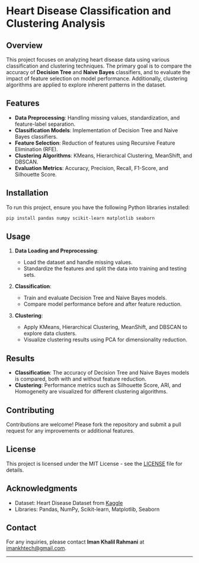 # Heart Disease Classification and Clustering Analysis

## Overview

This project focuses on analyzing heart disease data using various classification and clustering techniques. The primary goal is to compare the accuracy of **Decision Tree** and **Naive Bayes** classifiers, and to evaluate the impact of feature selection on model performance. Additionally, clustering algorithms are applied to explore inherent patterns in the dataset.

## Features

- **Data Preprocessing**: Handling missing values, standardization, and feature-label separation.
- **Classification Models**: Implementation of Decision Tree and Naive Bayes classifiers.
- **Feature Selection**: Reduction of features using Recursive Feature Elimination (RFE).
- **Clustering Algorithms**: KMeans, Hierarchical Clustering, MeanShift, and DBSCAN.
- **Evaluation Metrics**: Accuracy, Precision, Recall, F1-Score, and Silhouette Score.

## Installation

To run this project, ensure you have the following Python libraries installed:

```bash
pip install pandas numpy scikit-learn matplotlib seaborn
```

## Usage

1. **Data Loading and Preprocessing**:
   - Load the dataset and handle missing values.
   - Standardize the features and split the data into training and testing sets.

2. **Classification**:
   - Train and evaluate Decision Tree and Naive Bayes models.
   - Compare model performance before and after feature reduction.

3. **Clustering**:
   - Apply KMeans, Hierarchical Clustering, MeanShift, and DBSCAN to explore data clusters.
   - Visualize clustering results using PCA for dimensionality reduction.

## Results

- **Classification**: The accuracy of Decision Tree and Naive Bayes models is compared, both with and without feature reduction.
- **Clustering**: Performance metrics such as Silhouette Score, ARI, and Homogeneity are visualized for different clustering algorithms.

## Contributing

Contributions are welcome! Please fork the repository and submit a pull request for any improvements or additional features.

## License

This project is licensed under the MIT License - see the [LICENSE](LICENSE) file for details.

## Acknowledgments

- Dataset: Heart Disease Dataset from [Kaggle](https://www.kaggle.com/datasets/johnsmith88/heart-disease-dataset)
- Libraries: Pandas, NumPy, Scikit-learn, Matplotlib, Seaborn

## Contact

For any inquiries, please contact **Iman Khalil Rahmani** at [imankhtech@gmail.com](mailto:imankhtech@gmail.com).

---

